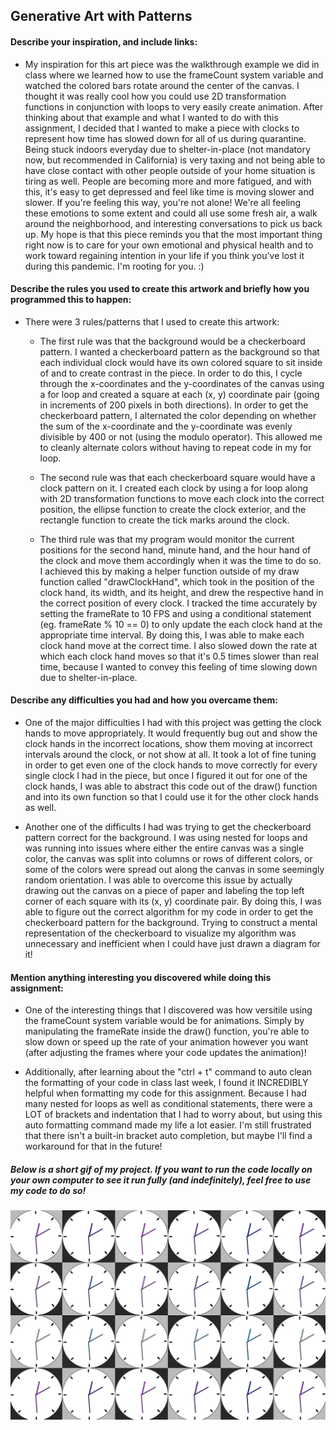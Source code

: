 ## Generative Art with Patterns

#### Describe your inspiration, and include links:

* My inspiration for this art piece was the walkthrough example we did in class where we learned how to use the frameCount system variable and watched the colored bars rotate around the center of the canvas. I thought it was really cool how you could use 2D transformation functions in conjunction with loops to very easily create animation. After thinking about that example and what I wanted to do with this assignment, I decided that I wanted to make a piece with clocks to represent how time has slowed down for all of us during quarantine. Being stuck indoors everyday due to shelter-in-place (not mandatory now, but recommended in California) is very taxing and not being able to have close contact with other people outside of your home situation is tiring as well. People are becoming more and more fatigued, and with this, it's easy to get depressed and feel like time is moving slower and slower. If you're feeling this way, you're not alone! We're all feeling these emotions to some extent and could all use some fresh air, a walk around the neighborhood, and interesting conversations to pick us back up. My hope is that this piece reminds you that the most important thing right now is to care for your own emotional and physical health and to work toward regaining intention in your life if you think you've lost it during this pandemic. I'm rooting for you. :)

#### Describe the rules you used to create this artwork and briefly how you programmed this to happen:

* There were 3 rules/patterns that I used to create this artwork:

  * The first rule was that the background would be a checkerboard pattern. I wanted a checkerboard pattern as the background so that each individual clock would have its own colored square to sit inside of and to create contrast in the piece. In order to do this, I cycle through the x-coordinates and the y-coordinates of the canvas using a for loop and created a square at each (x, y) coordinate pair (going in increments of 200 pixels in both directions). In order to get the checkerboard pattern, I alternated the color depending on whether the sum of the x-coordinate and the y-coordinate was evenly divisible by 400 or not (using the modulo operator). This allowed me to cleanly alternate colors without having to repeat code in my for loop.

  * The second rule was that each checkerboard square would have a clock pattern on it. I created each clock by using a for loop along with 2D transformation functions to move each clock into the correct position, the ellipse function to create the clock exterior, and the rectangle function to create the tick marks around the clock.

  * The third rule was that my program would monitor the current positions for the second hand, minute hand, and the hour hand of the clock and move them accordingly when it was the time to do so. I achieved this by making a helper function outside of my draw function called "drawClockHand", which took in the position of the clock hand, its width, and its height, and drew the respective hand in the correct position of every clock. I tracked the time accurately by setting the frameRate to 10 FPS and using a conditional statement (eg. frameRate % 10 == 0) to only update the each clock hand at the appropriate time interval. By doing this, I was able to make each clock hand move at the correct time. I also slowed down the rate at which each clock hand moves so that it's 0.5 times slower than real time, because I wanted to convey this feeling of time slowing down due to shelter-in-place.

#### Describe any difficulties you had and how you overcame them:

* One of the major difficulties I had with this project was getting the clock hands to move appropriately. It would frequently bug out and show the clock hands in the incorrect locations, show them moving at incorrect intervals around the clock, or not show at all. It took a lot of fine tuning in order to get even one of the clock hands to move correctly for every single clock I had in the piece, but once I figured it out for one of the clock hands, I was able to abstract this code out of the draw() function and into its own function so that I could use it for the other clock hands as well. 

* Another one of the difficults I had was trying to get the checkerboard pattern correct for the background. I was using nested for loops and was running into issues where either the entire canvas was a single color, the canvas was split into columns or rows of different colors, or some of the colors were spread out along the canvas in some seemingly random orientation. I was able to overcome this issue by actually drawing out the canvas on a piece of paper and labeling the top left corner of each square with its (x, y) coordinate pair. By doing this, I was able to figure out the correct algorithm for my code in order to get the checkerboard pattern for the background. Trying to construct a mental representation of the checkerboard to visualize my algorithm was unnecessary and inefficient when I could have just drawn a diagram for it! 

#### Mention anything interesting you discovered while doing this assignment:

* One of the interesting things that I discovered was how versitile using the frameCount system variable would be for animations. Simply by manipulating the frameRate inside the draw() function, you're able to slow down or speed up the rate of your animation however you want (after adjusting the frames where your code updates the animation)! 

* Additionally, after learning about the "ctrl + t" command to auto clean the formatting of your code in class last week, I found it INCREDIBLY helpful when formatting my code for this assignment. Because I had many nested for loops as well as conditional statements, there were a LOT of brackets and indentation that I had to worry about, but using this auto formatting command made my life a lot easier. I'm still frustrated that there isn't a built-in bracket auto completion, but maybe I'll find a workaround for that in the future! 

##### Below is a short gif of my project. If you want to run the code locally on your own computer to see it run fully (and indefinitely), feel free to use my code to do so!

![](passingtime.gif)
